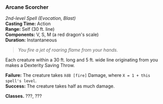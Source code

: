 ### Arcane Scorcher  
*2nd-level Spell (Evocation, Blast)*  
**Casting Time:** Action  
**Range:** Self (30 ft. line)  
**Components:** V, S, M (a red dragon's scale)  
**Duration:** Instantaneous  

> *You fire a jet of roaring flame from your hands.*

Each creature within a 30 ft. long and 5 ft. wide line originating from you makes a Dexterity Saving Throw.

**Failure:** The creature takes `Xd8 [fire]` Damage, where `X = 1 + this spell's level`.  
**Success:** The creature takes half as much damage.  

**Classes.** ???, ???
